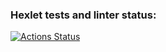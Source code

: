 ### Hexlet tests and linter status:
[![Actions Status](https://github.com/Swanriel/frontend-project-12/actions/workflows/hexlet-check.yml/badge.svg)](https://github.com/Swanriel/frontend-project-12/actions)